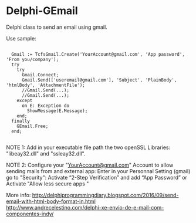 # Delphi-GEmail
Delphi class to send an email using gmail.

 Use sample:

````Delphi

  Gmail := TcfsGmail.Create('YourAccount@gmail.com', 'App password', 'From you/company');
  try
    try
      Gmail.Connect;
      Gmail.Send(['useremail@gmail.com'], 'Subject', 'PlainBody', 'htmlBody', 'AttachmentFile');
      //Gmail.Send(...);
      //Gmail.Send(...);
    except
      on E: Exception do
        ShowMessage(E.Message);
    end;
  finally
    GEmail.Free;
  end;
  
````

NOTE 1: Add in your executable file path the two openSSL Libraries:  "libeay32.dll"  and  "ssleay32.dll".

NOTE 2: Configure your "YourAccount@gmail.com" Account to allow sending mails from and external app:  Enter in your Personnal Setting (gmail) go to "Security": Activate “2-Step Verification” and add “App Password” or Activate "Allow less secure apps "


More info:
  http://delphiprogrammingdiary.blogspot.com/2016/09/send-email-with-html-body-format-in.html
  http://www.andrecelestino.com/delphi-xe-envio-de-e-mail-com-componentes-indy/

